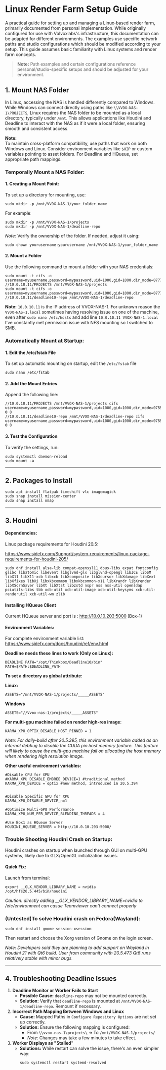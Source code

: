 # Linux Render Farm Setup Guide

A practical guide for setting up and managing a Linux-based render farm, primarily documented from personal implementation. While originally configured for use with Volvoxlabs's infrastructure, this documentation can be adapted for different environments. The examples use specific network paths and studio configurations which should be modified according to your setup. This guide assumes basic familiarity with Linux systems and render farm concepts.

> **Note:** Path examples and certain configurations reference personal/studio-specific setups and should be adjusted for your environment.


## 1. Mount NAS Folder

In Linux, accessing the NAS is handled differently compared to Windows. While Windows can connect directly using paths like `\\VVOX-NAS-1\PROJECTS`, Linux requires the NAS folder to be mounted as a local directory, typically under `/mnt`. This allows applications like Houdini and Deadline to interact with the NAS as if it were a local folder, ensuring smooth and consistent access.

**Note:**  
To maintain cross-platform compatibility, use paths that work on both Windows and Linux. Consider environment variables like `$HIP` or custom variables pointing to asset folders. For Deadline and HQueue, set appropriate path mappings.

### Temporally Mount a NAS Folder:
#### 1. Creating a Mount Point:
To set up a directory for mounting, use:
```
sudo mkdir -p /mnt/VVOX-NAS-1/your_folder_name
```
For example:
```
sudo mkdir -p /mnt/VVOX-NAS-1/projects
sudo mkdir -p /mnt/VVOX-NAS-1/deadline-repo
```
_Note:_ Verify the ownership of the folder. If needed, adjust it using:
```
sudo chown yourusername:yourusername /mnt/VVOX-NAS-1/your_folder_name
```
#### 2. Mount a Folder 
Use the following command to mount a folder with your NAS credentials:
```
sudo mount -t cifs -o username=myusername,password=mypassword,uid=1000,gid=1000,dir_mode=0777,file_mode=0777,vers=3.0 //10.0.10.11/PROJECTS /mnt/VVOX-NAS-1/projects
sudo mount -t cifs -o username=myusername,password=mypassword,uid=1000,gid=1000,dir_mode=0777,file_mode=0777,vers=3.0 //10.0.10.11/deadline10-repo /mnt/VVOX-NAS-1/deadline-repo
``` 
**Note:**
`10.0.10.11` is the IP address of VVOX-NAS-1. For unknown reason the `VVOX-NAS-1.local` sometimes having resolving issue on one of the machine, even after `sudo nano /etc/hosts` and add line `10.0.10.11 VVOX-NAS-1.local`
I've constantly met permission issue with NFS mounting so I switched to SMB.

### Automatically Mount at Startup:   
#### 1. Edit the /etc/fstab File
To set up automatic mounting on startup, edit the `/etc/fstab` file
```
sudo nano /etc/fstab
```
#### 2.  Add the Mount Entries
Append the following line:
```
//10.0.10.11/PROJECTS /mnt/VVOX-NAS-1/projects cifs username=myusername,password=mypassword,uid=1000,gid=1000,dir_mode=0755,file_mode=0755 0 0
//10.0.10.11/deadline10-repo /mnt/VVOX-NAS-1/deadline-repo cifs username=myusername,password=mypassword,uid=1000,gid=1000,dir_mode=0755,file_mode=0755 0 0
```
#### 3. Test the Configuration
To verify the settings, run:
```
sudo systemctl daemon-reload
sudo mount -a
```


---

## 2. Packages to Install

```
sudo apt install flatpak timeshift vlc imagemagick
sudo snap install mission-center
sudo snap install nmap
```

---

## 3. Houdini
#### Dependencies:
Linux package requirements for Houdini 20.5:

https://www.sidefx.com/Support/system-requirements/linux-package-requirements-for-houdini-205/

```
sudo dnf install alsa-lib compat-openssl11 dbus-libs expat fontconfig glibc libatomic libevent libglvnd-glx libglvnd-opengl libICE libSM libX11 libX11-xcb libxcb libXcomposite libXcursor libXdamage libXext libXfixes libXi libxkbcommon libxkbcommon-x11 libXrandr libXrender libXScrnSaver libXt libXtst libzstd nspr nss nss-util openldap pciutils-libs tbb xcb-util xcb-util-image xcb-util-keysyms xcb-util-renderutil xcb-util-wm zlib 
```
#### Installing HQueue Client
Current HQueue server and port is : http://10.0.10.203:5000 (Box-1) 
#### Environment Variables:
For complete environment variable list: https://www.sidefx.com/docs/houdini/ref/env.html

**Deadline needs these lines to work (Only on Linux):**
```
DEADLINE_PATH="/opt/Thinkbox/Deadline10/bin"
PATH=$PATH:$DEADLINE_PATH
```
**To set a directory as global attribute:**

**Linux:**
```
ASSETS="/mnt/VVOX-NAS-1/projects/_____ASSETS"
```
**Windows**
```
ASSETS="//Vvox-nas-1/projects/_____ASSETS"
```



**For multi-gpu machine failed on render high-res image:**
```
KARMA_XPU_OPTIX_DISABLE_HOST_PINNED = 1
```

*Note: For daily-build after 20.5.395, this environment variable added as an internal debbug to disable the CUDA pin host memory feature. This feature will likely to cause the multi-gpu machine fail on allocating the host memory when rendering high resolution image.* 

**Other useful environment variables:**
```
#Disable CPU for XPU
#KARMA_XPU_DISABLE_EMBREE_DEVICE=1 #traditional method
KARMA_XPU_DEVICE = optix #new method, introduced in 20.5.394


#Disable Specific GPU for XPU 
KARMA_XPU_DISABLE_DEVICE_n=1

#Optimize Multi-GPU Performance
KARMA_XPU_NUM_PER_DEVICE_BLENDING_THREADS = 4

#Use Box1 as HQueue Server
HOUDINI_HQUEUE_SERVER = http://10.0.10.203:5000/
```

### Trouble Shooting Houdini Crash on Startup:

Houdini crashes on startup when launched through GUI on multi-GPU systems, likely due to GLX/OpenGL initialization issues.

#### Quick Fix:

Launch from terminal:

```
export __GLX_VENDOR_LIBRARY_NAME = nvidia
/opt/hfs20.5.445/bin/houdini
```
*Caution: directly adding __GLX_VENDOR_LIBRARY_NAME=nvidia to /etc/environment can casue Teamviewer can't connect properly*

### (Untested)To solve Houdini crash on Fedora(Wayland):

```
sudo dnf install gnome-session-xsession
```
Then restart and choose the Xorg version of Gnome on the login screen.

*Note: Developers said they are planning to add support on Wayland in Houdini 21 with Qt6 build. User from community with 20.5.473 Qt6 runs relatively stable with minor bugs.* 


---

## 4. Troubleshooting Deadline Issues

1. **Deadline Monitor or Worker Fails to Start**
    - **Possible Cause:** `deadline-repo` may not be mounted correctly.
    - **Solution:** Verify that `deadline-repo` is mounted at `/mnt/VVOX-NAS-1/deadline-repo`. Remount if necessary.
2. **Incorrect Path Mapping Between Windows and Linux**
    - **Cause:** Mapped Paths in `Configure Repository Options` are not set up correctly.
    - **Solution:** Ensure the following mapping is configured:
        - From `\\vvox-nas-1\projects\` ➜ To `/mnt/VVOX-NAS-1/projects/`
        - _Note:_ Changes may take a few minutes to take effect.
3. **Worker Displays as "Stalled"**
    - **Solutions:** While restart can solve the issue, there's an even simpler way:
        ```
        sudo systemctl restart systemd-resolved
        ```
        
